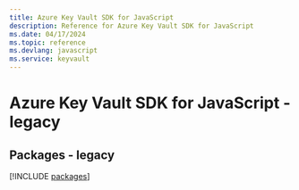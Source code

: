 ```yaml
---
title: Azure Key Vault SDK for JavaScript
description: Reference for Azure Key Vault SDK for JavaScript
ms.date: 04/17/2024
ms.topic: reference
ms.devlang: javascript
ms.service: keyvault
---
```

# Azure Key Vault SDK for JavaScript - legacy
## Packages - legacy
[!INCLUDE [packages](key-vault-index.md)]